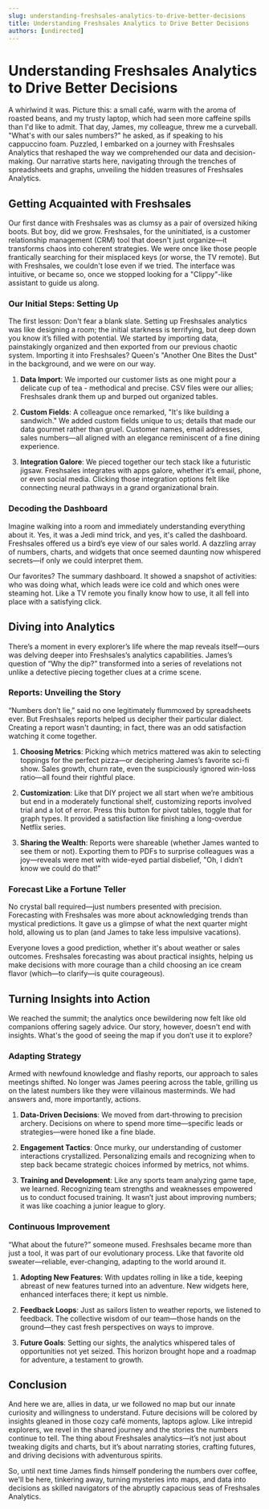 ```yaml
---
slug: understanding-freshsales-analytics-to-drive-better-decisions
title: Understanding Freshsales Analytics to Drive Better Decisions
authors: [undirected]
---
```



# Understanding Freshsales Analytics to Drive Better Decisions

A whirlwind it was. Picture this: a small café, warm with the aroma of roasted beans, and my trusty laptop, which had seen more caffeine spills than I'd like to admit. That day, James, my colleague, threw me a curveball. "What's with our sales numbers?" he asked, as if speaking to his cappuccino foam. Puzzled, I embarked on a journey with Freshsales Analytics that reshaped the way we comprehended our data and decision-making. Our narrative starts here, navigating through the trenches of spreadsheets and graphs, unveiling the hidden treasures of Freshsales Analytics.

## Getting Acquainted with Freshsales

Our first dance with Freshsales was as clumsy as a pair of oversized hiking boots. But boy, did we grow. Freshsales, for the uninitiated, is a customer relationship management (CRM) tool that doesn't just organize—it transforms chaos into coherent strategies. We were once like those people frantically searching for their misplaced keys (or worse, the TV remote). But with Freshsales, we couldn't lose even if we tried. The interface was intuitive, or became so, once we stopped looking for a "Clippy"-like assistant to guide us along.

### Our Initial Steps: Setting Up

The first lesson: Don't fear a blank slate. Setting up Freshsales analytics was like designing a room; the initial starkness is terrifying, but deep down you know it’s filled with potential. We started by importing data, painstakingly organized and then exported from our previous chaotic system. Importing it into Freshsales? Queen's "Another One Bites the Dust" in the background, and we were on our way.

1. **Data Import**: We imported our customer lists as one might pour a delicate cup of tea - methodical and precise. CSV files were our allies; Freshsales drank them up and burped out organized tables.

2. **Custom Fields**: A colleague once remarked, "It's like building a sandwich." We added custom fields unique to us; details that made our data gourmet rather than gruel. Customer names, email addresses, sales numbers—all aligned with an elegance reminiscent of a fine dining experience.

3. **Integration Galore**: We pieced together our tech stack like a futuristic jigsaw. Freshsales integrates with apps galore, whether it’s email, phone, or even social media. Clicking those integration options felt like connecting neural pathways in a grand organizational brain.

### Decoding the Dashboard

Imagine walking into a room and immediately understanding everything about it. Yes, it was a Jedi mind trick, and yes, it's called the dashboard. Freshsales offered us a bird’s eye view of our sales world. A dazzling array of numbers, charts, and widgets that once seemed daunting now whispered secrets—if only we could interpret them.

Our favorites? The summary dashboard. It showed a snapshot of activities: who was doing what, which leads were ice cold and which ones were steaming hot. Like a TV remote you finally know how to use, it all fell into place with a satisfying click.

## Diving into Analytics

There’s a moment in every explorer’s life where the map reveals itself—ours was delving deeper into Freshsales’s analytics capabilities. James’s question of “Why the dip?” transformed into a series of revelations not unlike a detective piecing together clues at a crime scene.

### Reports: Unveiling the Story

“Numbers don’t lie,” said no one legitimately flummoxed by spreadsheets ever. But Freshsales reports helped us decipher their particular dialect. Creating a report wasn't daunting; in fact, there was an odd satisfaction watching it come together.

1. **Choosing Metrics**: Picking which metrics mattered was akin to selecting toppings for the perfect pizza—or deciphering James’s favorite sci-fi show. Sales growth, churn rate, even the suspiciously ignored win-loss ratio—all found their rightful place.

2. **Customization**: Like that DIY project we all start when we’re ambitious but end in a moderately functional shelf, customizing reports involved trial and a lot of error. Press this button for pivot tables, toggle that for graph types. It provided a satisfaction like finishing a long-overdue Netflix series.

3. **Sharing the Wealth**: Reports were shareable (whether James wanted to see them or not). Exporting them to PDFs to surprise colleagues was a joy—reveals were met with wide-eyed partial disbelief, "Oh, I didn’t know we could do that!” 

### Forecast Like a Fortune Teller

No crystal ball required—just numbers presented with precision. Forecasting with Freshsales was more about acknowledging trends than mystical predictions. It gave us a glimpse of what the next quarter might hold, allowing us to plan (and James to take less impulsive vacations).

Everyone loves a good prediction, whether it's about weather or sales outcomes. Freshsales forecasting was about practical insights, helping us make decisions with more courage than a child choosing an ice cream flavor (which—to clarify—is quite courageous).

## Turning Insights into Action

We reached the summit; the analytics once bewildering now felt like old companions offering sagely advice. Our story, however, doesn't end with insights. What's the good of seeing the map if you don’t use it to explore?

### Adapting Strategy

Armed with newfound knowledge and flashy reports, our approach to sales meetings shifted. No longer was James peering across the table, grilling us on the latest numbers like they were villainous masterminds. We had answers and, more importantly, actions.

1. **Data-Driven Decisions**: We moved from dart-throwing to precision archery. Decisions on where to spend more time—specific leads or strategies—were honed like a fine blade.

2. **Engagement Tactics**: Once murky, our understanding of customer interactions crystallized. Personalizing emails and recognizing when to step back became strategic choices informed by metrics, not whims.

3. **Training and Development**: Like any sports team analyzing game tape, we learned. Recognizing team strengths and weaknesses empowered us to conduct focused training. It wasn’t just about improving numbers; it was like coaching a junior league to glory.

### Continuous Improvement

“What about the future?” someone mused. Freshsales became more than just a tool, it was part of our evolutionary process. Like that favorite old sweater—reliable, ever-changing, adapting to the world around it.

1. **Adopting New Features**: With updates rolling in like a tide, keeping abreast of new features turned into an adventure. New widgets here, enhanced interfaces there; it kept us nimble.

2. **Feedback Loops**: Just as sailors listen to weather reports, we listened to feedback. The collective wisdom of our team—those hands on the ground—they cast fresh perspectives on ways to improve.

3. **Future Goals**: Setting our sights, the analytics whispered tales of opportunities not yet seized. This horizon brought hope and a roadmap for adventure, a testament to growth.

## Conclusion

And here we are, allies in data, ur we followed no map but our innate curiosity and willingness to understand. Future decisions will be colored by insights gleaned in those cozy café moments, laptops aglow. Like intrepid explorers, we revel in the shared journey and the stories the numbers continue to tell. The thing about Freshsales analytics—it’s not just about tweaking digits and charts, but it’s about narrating stories, crafting futures, and driving decisions with adventurous spirits.

So, until next time James finds himself pondering the numbers over coffee, we'll be here, tinkering away, turning mysteries into maps, and data into decisions as skilled navigators of the abruptly capacious seas of Freshsales Analytics.